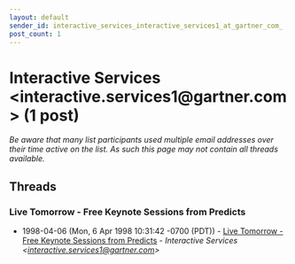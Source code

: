 ```yaml
---
layout: default
sender_id: interactive_services_interactive_services1_at_gartner_com_
post_count: 1
---
```


# Interactive Services <interactive.services1<span>@</span>gartner.com> (1 post)

_Be aware that many list participants used multiple email addresses over their time active on the list. As such this page may not contain all threads available._

## Threads

### Live Tomorrow - Free Keynote Sessions from Predicts
+ 1998-04-06 (Mon, 6 Apr 1998 10:31:42 -0700 (PDT)) - [Live Tomorrow - Free Keynote Sessions from Predicts](/archive/1998/04/3217619231b21fca4408b5e5c1b9a5134e0c97f249ffdf8258cc506aa3527484) - _Interactive Services \<interactive.services1@gartner.com\>_

